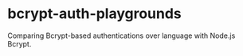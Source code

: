 # bcrypt-auth-playgrounds
Comparing Bcrypt-based authentications over language with Node.js Bcrypt.
